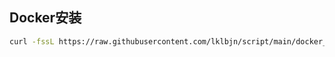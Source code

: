 ## Docker安装

``````bash
curl -fssL https://raw.githubusercontent.com/lklbjn/script/main/docker_install.sh bash -s docker --mirror Aliyun
``````

